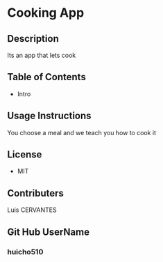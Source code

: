 
# Cooking App

## Description

 Its an app that lets cook 


## Table of Contents 

 * Intro

## Usage Instructions


  You choose a meal and we teach you how to cook it

## License
 * MIT


## Contributers


 Luis CERVANTES

## Git Hub UserName

### huicho510

  